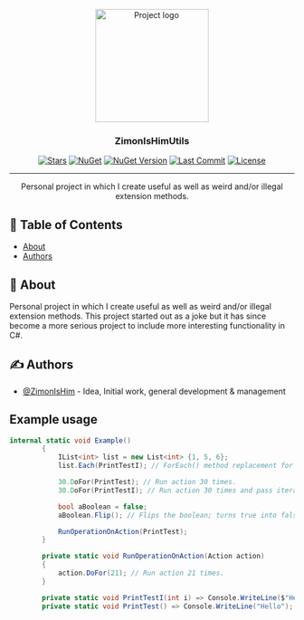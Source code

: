 <p align="center">
  <a href="https://github.com/ZimonIsHim/ZimonIsHimUtils" rel="noopener">
 <img width=200px height=200px src="https://i.imgur.com/1CWWMG5.png" alt="Project logo"></a>
</p>

<h3 align="center">ZimonIsHimUtils</h3>

<div align="center">

  [![Stars](https://img.shields.io/github/stars/ZimonIsHim/ZimonIsHimUtils)](https://github.com/ZimonIsHim/ZimonIsHimUtils/stargazers)
  [![NuGet](https://img.shields.io/nuget/dt/ZimonIsHimUtils)](https://www.nuget.org/packages/ZimonIsHimUtils/)
  [![NuGet Version](https://img.shields.io/nuget/v/ZimonIsHimUtils)](https://www.nuget.org/packages/ZimonIsHimUtils/)
  [![Last Commit](https://img.shields.io/github/last-commit/ZimonIsHim/ZimonIsHimUtils)](https://github.com/ZimonIsHim/ZimonIsHimUtils/commits/development)
  [![License](https://img.shields.io/github/license/ZimonIsHim/ZimonIsHimUtils)](/LICENSE)

</div>

---

<p align="center"> Personal project in which I create useful as well as weird and/or illegal extension methods.
    <br> 
</p>

## 📝 Table of Contents
- [About](#about)
- [Authors](#authors)

## 🧐 About <a name = "about"></a>
Personal project in which I create useful as well as weird and/or illegal extension methods.
This project started out as a joke but it has since become a more serious project to include more interesting functionality in C#.

## ✍️ Authors <a name = "authors"></a>
- [@ZimonIsHim](https://github.com/ZimonIsHim) - Idea, Initial work, general development & management

## Example usage <a name = "example"></a>
```csharp
internal static void Example()
        {
            IList<int> list = new List<int> {1, 5, 6};
            list.Each(PrintTestI); // ForEach() method replacement for IEnumerable (instead of List).

            30.DoFor(PrintTest); // Run action 30 times.
            30.DoFor(PrintTestI); // Run action 30 times and pass iteration as parameter.

            bool aBoolean = false;
            aBoolean.Flip(); // Flips the boolean; turns true into false and vice versa.

            RunOperationOnAction(PrintTest);
        }

        private static void RunOperationOnAction(Action action)
        {
            action.DoFor(21); // Run action 21 times.
        }

        private static void PrintTestI(int i) => Console.WriteLine($"Hello {i}");
        private static void PrintTest() => Console.WriteLine("Hello");
```
